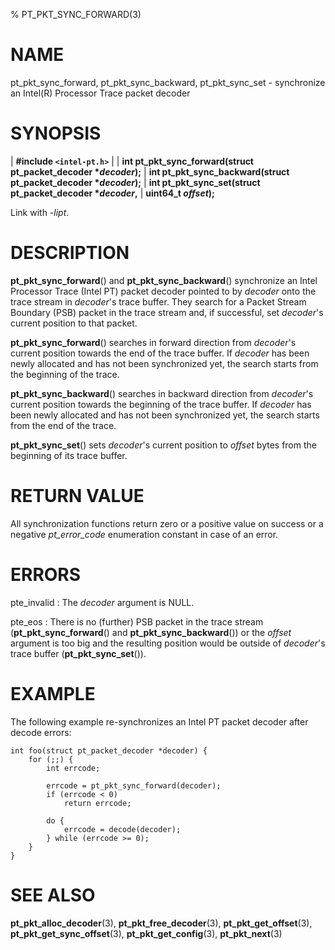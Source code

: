 % PT_PKT_SYNC_FORWARD(3)

<!---
 ! Copyright (c) 2015-2023, Intel Corporation
 ! SPDX-License-Identifier: BSD-3-Clause
 !
 ! Redistribution and use in source and binary forms, with or without
 ! modification, are permitted provided that the following conditions are met:
 !
 !  * Redistributions of source code must retain the above copyright notice,
 !    this list of conditions and the following disclaimer.
 !  * Redistributions in binary form must reproduce the above copyright notice,
 !    this list of conditions and the following disclaimer in the documentation
 !    and/or other materials provided with the distribution.
 !  * Neither the name of Intel Corporation nor the names of its contributors
 !    may be used to endorse or promote products derived from this software
 !    without specific prior written permission.
 !
 ! THIS SOFTWARE IS PROVIDED BY THE COPYRIGHT HOLDERS AND CONTRIBUTORS "AS IS"
 ! AND ANY EXPRESS OR IMPLIED WARRANTIES, INCLUDING, BUT NOT LIMITED TO, THE
 ! IMPLIED WARRANTIES OF MERCHANTABILITY AND FITNESS FOR A PARTICULAR PURPOSE
 ! ARE DISCLAIMED. IN NO EVENT SHALL THE COPYRIGHT OWNER OR CONTRIBUTORS BE
 ! LIABLE FOR ANY DIRECT, INDIRECT, INCIDENTAL, SPECIAL, EXEMPLARY, OR
 ! CONSEQUENTIAL DAMAGES (INCLUDING, BUT NOT LIMITED TO, PROCUREMENT OF
 ! SUBSTITUTE GOODS OR SERVICES; LOSS OF USE, DATA, OR PROFITS; OR BUSINESS
 ! INTERRUPTION) HOWEVER CAUSED AND ON ANY THEORY OF LIABILITY, WHETHER IN
 ! CONTRACT, STRICT LIABILITY, OR TORT (INCLUDING NEGLIGENCE OR OTHERWISE)
 ! ARISING IN ANY WAY OUT OF THE USE OF THIS SOFTWARE, EVEN IF ADVISED OF THE
 ! POSSIBILITY OF SUCH DAMAGE.
 !-->

# NAME

pt_pkt_sync_forward, pt_pkt_sync_backward, pt_pkt_sync_set - synchronize an
Intel(R) Processor Trace packet decoder


# SYNOPSIS

| **\#include `<intel-pt.h>`**
|
| **int pt_pkt_sync_forward(struct pt_packet_decoder \**decoder*);**
| **int pt_pkt_sync_backward(struct pt_packet_decoder \**decoder*);**
| **int pt_pkt_sync_set(struct pt_packet_decoder \**decoder*,**
|                     **uint64_t *offset*);**

Link with *-lipt*.


# DESCRIPTION

**pt_pkt_sync_forward**() and **pt_pkt_sync_backward**() synchronize an Intel
Processor Trace (Intel PT) packet decoder pointed to by *decoder* onto the trace
stream in *decoder*'s trace buffer.  They search for a Packet Stream Boundary
(PSB) packet in the trace stream and, if successful, set *decoder*'s current
position to that packet.

**pt_pkt_sync_forward**() searches in forward direction from *decoder*'s current
position towards the end of the trace buffer.  If *decoder* has been newly
allocated and has not been synchronized yet, the search starts from the
beginning of the trace.

**pt_pkt_sync_backward**() searches in backward direction from *decoder*'s
current position towards the beginning of the trace buffer.  If *decoder* has
been newly allocated and has not been synchronized yet, the search starts from
the end of the trace.

**pt_pkt_sync_set**() sets *decoder*'s current position to *offset* bytes from
the beginning of its trace buffer.


# RETURN VALUE

All synchronization functions return zero or a positive value on success or a
negative *pt_error_code* enumeration constant in case of an error.


# ERRORS

pte_invalid
:   The *decoder* argument is NULL.

pte_eos
:   There is no (further) PSB packet in the trace stream
    (**pt_pkt_sync_forward**() and **pt_pkt_sync_backward**()) or the *offset*
    argument is too big and the resulting position would be outside of
    *decoder*'s trace buffer (**pt_pkt_sync_set**()).


# EXAMPLE

The following example re-synchronizes an Intel PT packet decoder after decode
errors:

~~~{.c}
int foo(struct pt_packet_decoder *decoder) {
	for (;;) {
		int errcode;

		errcode = pt_pkt_sync_forward(decoder);
		if (errcode < 0)
			return errcode;

		do {
			errcode = decode(decoder);
		} while (errcode >= 0);
	}
}
~~~


# SEE ALSO

**pt_pkt_alloc_decoder**(3), **pt_pkt_free_decoder**(3),
**pt_pkt_get_offset**(3), **pt_pkt_get_sync_offset**(3),
**pt_pkt_get_config**(3), **pt_pkt_next**(3)
